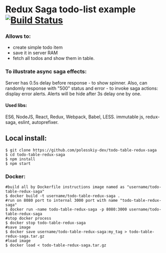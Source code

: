 # Redux Saga todo-list example [![Build Status](https://travis-ci.org/polesskiy-dev/todo-table-redux-saga.svg?branch=master)](https://travis-ci.org/polesskiy-dev/todo-table-redux-saga)

### Allows to:
* create simple todo item
* save it in server RAM
* fetch all todos and show them in table.

### To illustrate async saga effects:
Server has 0.5s delay before response - to show spinner.
Also, can randomly response with "500" status and error - to invoke saga actions: display error alerts.
Alerts will be hide after 3s delay one by one.

#### Used libs: 
ES6, NodeJS, React, Redux, Webpack, Babel, LESS.
immutable js, redux-saga, eslint, autoprefixer. 

## Local install:

    $ git clone https://github.com/polesskiy-dev/todo-table-redux-saga
    $ cd todo-table-redux-saga    
    $ npm install 
    $ npm start
    
### Docker:
    
    #build all by Dockerfile instructions image named as "username/todo-table-redux-saga"
    $ docker build -t username/todo-table-redux-saga .
    #run on 8080 port to internal 3000 port with name "todo-table-redux-saga"    
    $ docker run -name todo-table-redux-saga -p 8080:3000 username/todo-table-redux-saga
    #stop docker process
    $ docker stop todo-table-redux-saga
    #save image 
    $ docker save username/todo-table-redux-saga:my_tag > todo-table-redux-saga.tar.gz
    #load image
    $ docker load < todo-table-redux-saga.tar.gz
    

    
    